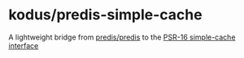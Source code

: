 kodus/predis-simple-cache
=========================

A lightweight bridge from [predis/predis]() to the [PSR-16 simple-cache interface]()
